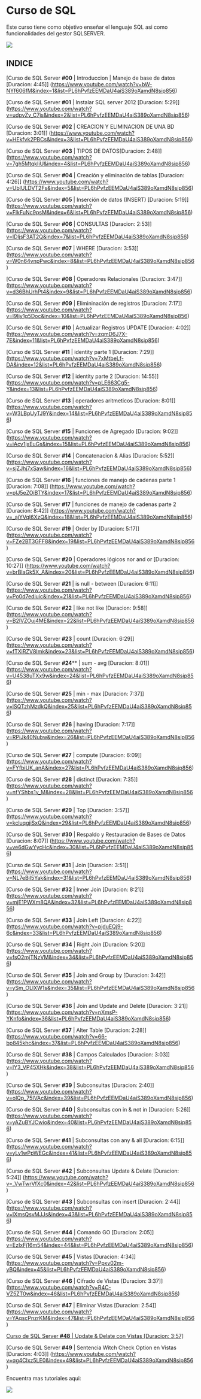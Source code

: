 # Curso de SQL 

Este curso tiene como objetivo enseñar el lenguaje SQL asi como funcionalidades del gestor SQLSERVER.


[ ![](https://scontent-atl3-1.xx.fbcdn.net/hphotos-xpa1/v/t1.0-9/s720x720/12063694_618885008251815_6970492366329879303_n.jpg?oh=f52c3579e7346bebdf45f90d953120cb&oe=568AF21A) ](https://www.youtube.com/user/tutorialeshackro)



## **INDICE**

[Curso de SQL Server **#00** | Introduccion | Manejo de base de datos [Duracion: 4:45]] (https://www.youtube.com/watch?v=bW-NYf606fM&index=1&list=PL6hPvfzEEMDaU4aiS389oXamdN8sip856)

[Curso de SQL Server **#01** | Instalar SQL server 2012 [Duracion: 5:29]] (https://www.youtube.com/watch?v=udpvZv_C7js&index=2&list=PL6hPvfzEEMDaU4aiS389oXamdN8sip856)
   
[Curso de SQL Server **#02** | CREACION Y ELIMINACION DE UNA BD [Duracion: 3:01]] (https://www.youtube.com/watch?v=HEkfvk2PBCs&index=3&list=PL6hPvfzEEMDaU4aiS389oXamdN8sip856)
   
[Curso de SQL Server **#03** | TIPOS DE DATOS[Duracion: 2:48]] (https://www.youtube.com/watch?v=7gh5MtqkIiU&index=4&list=PL6hPvfzEEMDaU4aiS389oXamdN8sip856)
   
[Curso de SQL Server **#04** | Creación y eliminación de tablas [Duracion: 4:26]] (https://www.youtube.com/watch?v=UblULDVT2Fs&index=5&list=PL6hPvfzEEMDaU4aiS389oXamdN8sip856)
   
[Curso de SQL Server **#05** | Inserción de datos (INSERT) [Duracion: 5:19]] (https://www.youtube.com/watch?v=FlkFuNc9psM&index=6&list=PL6hPvfzEEMDaU4aiS389oXamdN8sip856)
   
[Curso de SQL Server **#06** | CONSULTAS [Duracion: 2:53]] (https://www.youtube.com/watch?v=IDljsF3AT2Q&index=7&list=PL6hPvfzEEMDaU4aiS389oXamdN8sip856)
   
[Curso de SQL Server **#07** | WHERE [Duracion: 3:53]] (https://www.youtube.com/watch?v=W0n64vnpPwc&index=8&list=PL6hPvfzEEMDaU4aiS389oXamdN8sip856)
   
[Curso de SQL Server **#08** | Operadores Relacionales [Duracion: 3:47]] (https://www.youtube.com/watch?v=d36BhUrhPt4&index=9&list=PL6hPvfzEEMDaU4aiS389oXamdN8sip856)
   
[Curso de SQL Server **#09** | Elimininación de registros [Duracion: 7:17]] (https://www.youtube.com/watch?v=l9Ijy1g5Doc&index=10&list=PL6hPvfzEEMDaU4aiS389oXamdN8sip856)
   
[Curso de SQL Server **#10** | Actualizar Registros UPDATE [Duracion: 4:02]] (https://www.youtube.com/watch?v=zqmD6J7X-7E&index=11&list=PL6hPvfzEEMDaU4aiS389oXamdN8sip856)
   
[Curso de SQL Server **#11** | identity parte 1 [Duracion: 7:29]] (https://www.youtube.com/watch?v=7xMtbeLf-DA&index=12&list=PL6hPvfzEEMDaU4aiS389oXamdN8sip856)
   
[Curso de SQL Server **#12** | identity parte 2 [Duracion: 14:55]] (https://www.youtube.com/watch?v=pLE663Cg5-Y&index=13&list=PL6hPvfzEEMDaU4aiS389oXamdN8sip856)
   
[Curso de SQL Server **#13** | operadores aritmeticos [Duracion: 8:01]] (https://www.youtube.com/watch?v=W3LBpUyTJ9Y&index=14&list=PL6hPvfzEEMDaU4aiS389oXamdN8sip856)
   
[Curso de SQL Server **#15** | Funciones de Agregado [Duracion: 9:02]] (https://www.youtube.com/watch?v=iAcv1jxEuGs&index=15&list=PL6hPvfzEEMDaU4aiS389oXamdN8sip856)
   
[Curso de SQL Server **#14** | Concatenacion & Alias [Duracion: 5:52]] (https://www.youtube.com/watch?v=sjZJhj7xSaw&index=16&list=PL6hPvfzEEMDaU4aiS389oXamdN8sip856)
   
[Curso de SQL Server **#16** | funciones de manejo de cadenas parte 1 [Duracion: 7:08]] (https://www.youtube.com/watch?v=plJ5eZOiBTY&index=17&list=PL6hPvfzEEMDaU4aiS389oXamdN8sip856)
   
[Curso de SQL Server **#17** | funciones de manejo de cadenas parte 2 [Duracion: 8:42]] (https://www.youtube.com/watch?v=_ajYVqI6XzQ&index=18&list=PL6hPvfzEEMDaU4aiS389oXamdN8sip856)
   
[Curso de SQL Server **#19** | Order by [Duracion: 5:17]] (https://www.youtube.com/watch?v=FZe2BT3GFF8&index=19&list=PL6hPvfzEEMDaU4aiS389oXamdN8sip856)   

[Curso de SQL Server **#20** | Operadores lógicos nor and or [Duracion: 10:27]] (https://www.youtube.com/watch?v=brBIaGk5X_A&index=20&list=PL6hPvfzEEMDaU4aiS389oXamdN8sip856)
   
[Curso de SQL Server **#21** | is null - between [Duracion: 6:11]] (https://www.youtube.com/watch?v=Po0d7ediuic&index=21&list=PL6hPvfzEEMDaU4aiS389oXamdN8sip856)
   
[Curso de SQL Server **#22** | like not like [Duracion: 9:58]] (https://www.youtube.com/watch?v=B2lVZOuj4ME&index=22&list=PL6hPvfzEEMDaU4aiS389oXamdN8sip856)
   
[Curso de SQL Server **#23** | count [Duracion: 6:29]] (https://www.youtube.com/watch?v=fTXiRZV8Imk&index=23&list=PL6hPvfzEEMDaU4aiS389oXamdN8sip856)
   
[Curso de SQL Server **#24**** | sum - avg [Duracion: 8:01]] (https://www.youtube.com/watch?v=U4538uTXx9w&index=24&list=PL6hPvfzEEMDaU4aiS389oXamdN8sip856)
   
[Curso de SQL Server **#25** | min - max [Duracion: 7:37]] (https://www.youtube.com/watch?v=lSQTzhMzdkQ&index=25&list=PL6hPvfzEEMDaU4aiS389oXamdN8sip856)
   
[Curso de SQL Server **#26** | having [Duracion: 7:17]] (https://www.youtube.com/watch?v=RPiJk40Nubw&index=26&list=PL6hPvfzEEMDaU4aiS389oXamdN8sip856)
   
[Curso de SQL Server **#27** | compute [Duracion: 6:09]] (https://www.youtube.com/watch?v=FYfbiUK_anA&index=27&list=PL6hPvfzEEMDaU4aiS389oXamdN8sip856)
   
[Curso de SQL Server **#28** | distinct [Duracion: 7:35]] (https://www.youtube.com/watch?v=nfYShbs1v_M&index=28&list=PL6hPvfzEEMDaU4aiS389oXamdN8sip856)
   
[Curso de SQL Server **#29** | Top [Duracion: 3:57]] (https://www.youtube.com/watch?v=kcluqgjiSxQ&index=29&list=PL6hPvfzEEMDaU4aiS389oXamdN8sip856)
   
[Curso de SQL Server **#30** | Respaldo y Restauracion de Bases de Datos [Duracion: 8:07]] (https://www.youtube.com/watch?v=ve6dGwYycHc&index=30&list=PL6hPvfzEEMDaU4aiS389oXamdN8sip856)
   
[Curso de SQL Server **#31** | Join [Duracion: 3:51]] (https://www.youtube.com/watch?v=NL7eBil5Yak&index=31&list=PL6hPvfzEEMDaU4aiS389oXamdN8sip856)
   
[Curso de SQL Server **#32** | Inner Join [Duracion: 8:21]] (https://www.youtube.com/watch?v=mjE1PWXm8QA&index=32&list=PL6hPvfzEEMDaU4aiS389oXamdN8sip856)
   
[Curso de SQL Server **#33** | Join Left [Duracion: 4:22]] (https://www.youtube.com/watch?v=pjduEQj9-6c&index=33&list=PL6hPvfzEEMDaU4aiS389oXamdN8sip856)
   
[Curso de SQL Server **#34** | Right Join [Duracion: 5:20]] (https://www.youtube.com/watch?v=fsO2mjTNzVM&index=34&list=PL6hPvfzEEMDaU4aiS389oXamdN8sip856)
   
[Curso de SQL Server **#35** | Join and Group by [Duracion: 3:42]] (https://www.youtube.com/watch?v=ySm_OLlXW1s&index=35&list=PL6hPvfzEEMDaU4aiS389oXamdN8sip856)
   
[Curso de SQL Server **#36** | Join and Update and Delete [Duracion: 3:21]] (https://www.youtube.com/watch?v=nXmsP-YKnfo&index=36&list=PL6hPvfzEEMDaU4aiS389oXamdN8sip856)
   
[Curso de SQL Server **#37** | Alter Table [Duracion: 2:28]] (https://www.youtube.com/watch?v=66-bp845khc&index=37&list=PL6hPvfzEEMDaU4aiS389oXamdN8sip856)
   
[Curso de SQL Server **#38** | Campos Calculados [Duracion: 3:03]] (https://www.youtube.com/watch?v=IY3_VP45XHk&index=38&list=PL6hPvfzEEMDaU4aiS389oXamdN8sip856)
   
[Curso de SQL Server **#39** | Subconsultas [Duracion: 2:40]] (https://www.youtube.com/watch?v=olQp_75IVAc&index=39&list=PL6hPvfzEEMDaU4aiS389oXamdN8sip856)
   
[Curso de SQL Server **#40** | Subconsultas con in & not in [Duracion: 5:26]] (https://www.youtube.com/watch?v=yAZuBYJCwio&index=40&list=PL6hPvfzEEMDaU4aiS389oXamdN8sip856)
   
[Curso de SQL Server  **#41** | Subconsultas con any & all [Duracion: 6:15]] (https://www.youtube.com/watch?v=yLv1wPpWEGc&index=41&list=PL6hPvfzEEMDaU4aiS389oXamdN8sip856)

[Curso de SQL Server  **#42** | Subconsultas Update & Delate [Duracion: 5:24]] (https://www.youtube.com/watch?v=_VwTwrVfXc0&index=42&list=PL6hPvfzEEMDaU4aiS389oXamdN8sip856)
   
[Curso de SQL Server  **#43** | Subconsultas con insert [Duracion: 2:44]] (https://www.youtube.com/watch?v=IXmsQsvMJJs&index=43&list=PL6hPvfzEEMDaU4aiS389oXamdN8sip856)
   
[Curso de SQL Server  **#44** | Comando GO [Duracion: 2:05]] (https://www.youtube.com/watch?v=EzIxFj16m54&index=44&list=PL6hPvfzEEMDaU4aiS389oXamdN8sip856)
   
[Curso de SQL Server  **#45** | Vistas [Duracion: 4:34]] (https://www.youtube.com/watch?v=Ppxv02m-yBQ&index=45&list=PL6hPvfzEEMDaU4aiS389oXamdN8sip856)
   
[Curso de SQL Server  **#46** | Cifrado de Vistas [Duracion: 3:37]] (https://www.youtube.com/watch?v=R4C-VZ5ZT0w&index=46&list=PL6hPvfzEEMDaU4aiS389oXamdN8sip856)
   
[Curso de SQL Server  **#47** | Eliminar Vistas [Duracion: 2:54]] (https://www.youtube.com/watch?v=YAqscPnzrKM&index=47&list=PL6hPvfzEEMDaU4aiS389oXamdN8sip856)
   
[Curso de SQL Server  **#48** | Update & Delate con Vistas [Duracion: 3:57]](https://www.youtube.com/watch?v=Sq1O1BwSn1g&index=48&list=PL6hPvfzEEMDaU4aiS389oXamdN8sip856)
   
[Curso de SQL Server  **#49** | Sentencia Witch Check Option en Vistas [Duracion: 4:03]] (https://www.youtube.com/watch?v=qg4Clxz5LE0&index=49&list=PL6hPvfzEEMDaU4aiS389oXamdN8sip856)

Encuentra mas tutoriales aqui:

[ ![](https://scontent-atl3-1.xx.fbcdn.net/hphotos-xpt1/v/t1.0-9/12079532_996714607059977_6043796678948954808_n.jpg?oh=4487254d27d46a1d72ac9b18a064c3c5&oe=56CAA426) ](https://www.youtube.com/user/deividcoptero)